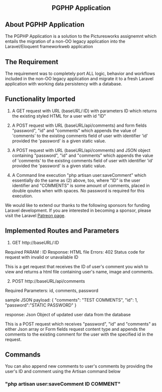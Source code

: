  ## <p align="center"> PGPHP Application</a></p>



## About PGPHP Application

The PGPHP Application is a solution to the Picturesworks assignemnt which entails the migration of a non-OO legacy application into the Laravel/Eloquent frameworkweb application 


## The Requirement

 The requirement was to completely port ALL logic, behavior and workflows included in the non-OO legacy application and migrate it to a fresh Laravel application with working data persistency with a database.


## Functionality Imported

1. A GET request with URL (baseURL/:ID) with parameters ID which returns the existing styled HTML for a user with id "ID"

2. A POST request with URL (baseURL/api/comments) and form fields "password", "id" and "comments" which appends the value of 'comments' to the existing comments field of user with identifier 'id' provided the 'password' is a given static value.

3. A POST request with URL (baseURL/api/comments) and JSON object containing "password", "id" and "comments" which appends the value of 'comments' to the existing comments field of user with identifier 'id' provided the 'password' is a given static value.

4. A Command line execution  "php artisan user:saveComment" which essentially do the same as (2) above, too, where "ID" is the user identifier and "COMMENTS" is some amount of comments, placed in double qoutes when with spaces. No password is required for this execution.

We would like to extend our thanks to the following sponsors for funding Laravel development. If you are interested in becoming a sponsor, please visit the Laravel [Patreon page](https://patreon.com/taylorotwell).


## Implemented Routes and Parameters

1. GET http://baseURL/:ID 

  Required  PARAM : ID
  Response: HTML file
  Errors: 402 Status code for request with invalid or unavailable ID 
  
 This is a get request that receives the ID of user's comment you wish to view and returns a html file containing user's name, image and comments.

2. POST http://baseURL/api/comments

Required Parameters: id, comments, password

sample JSON payload: 
                    {
                        "comments": "TEST COMMENTS",
                        "id": 1,
                        "password":"STATIC PASSWORD"
                    }
                    
response: Json Object of updated user data from the database 

This is a POST request which receives "password", "id" and "comments" as either Json array or Form fields request content type and appends the comments to the existing comment for the user with the specified id in the request.


## Commands

You can also append new comments to user's comments  by providing the user's ID and comment using the Artisan command below

### "php artisan user:saveComment ID COMMENT"



